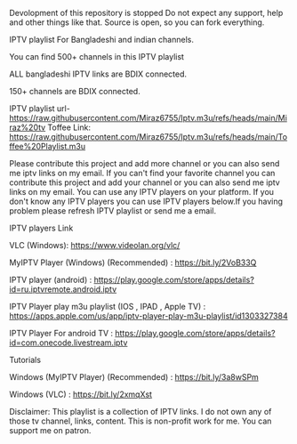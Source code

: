Devolopment of this repository is stopped Do not expect any support, help and other things like that. Source is open, so you can fork everything.

IPTV playlist For Bangladeshi and indian channels.

You can find 500+ channels in this IPTV playlist

ALL bangladeshi IPTV links are BDIX connected.

150+ channels are BDIX connected.

IPTV playlist url- https://raw.githubusercontent.com/Miraz6755/Iptv.m3u/refs/heads/main/Miraz%20tv
Toffee Link: https://raw.githubusercontent.com/Miraz6755/Iptv.m3u/refs/heads/main/Toffee%20Playlist.m3u

Please contribute this project and add more channel or you can also send me iptv links on my email. If you can't find your favorite channel you can contribute this project and add your channel or you can also send me iptv links on my email. You can use any IPTV players on your platform. If you don't know any IPTV players you can use IPTV players below.If you having problem please refresh IPTV playlist or send me a email.

IPTV players Link

VLC (Windows): https://www.videolan.org/vlc/

MyIPTV Player (Windows) (Recommended) : https://bit.ly/2VoB33Q

IPTV player (android) : https://play.google.com/store/apps/details?id=ru.iptvremote.android.iptv

IPTV Player play m3u playlist (IOS , IPAD , Apple TV) : https://apps.apple.com/us/app/iptv-player-play-m3u-playlist/id1303327384

IPTV Player For android TV : https://play.google.com/store/apps/details?id=com.onecode.livestream.iptv

Tutorials

Windows (MyIPTV Player) (Recommended) : https://bit.ly/3a8wSPm

Windows (VLC) : https://bit.ly/2xmqXst

Disclaimer: This playlist is a collection of IPTV links. I do not own any of those tv channel, links, content. This is non-profit work for me. You can support me on patron.
